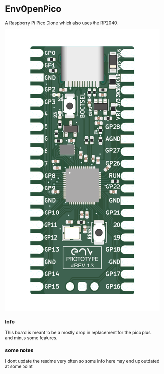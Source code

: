 # EnvOpenPico
A Raspberry Pi Pico Clone which also uses the RP2040.

![Board image](EnvOpenPico.png)

### Info
This board is meant to be a mostly drop in replacement for the pico plus and minus some features.

### some notes
I dont update the readme very often so some info here may end up outdated at some point